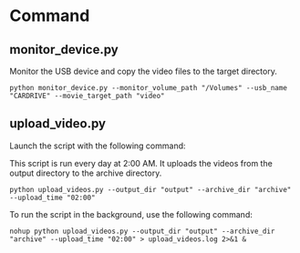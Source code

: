 # Command

## monitor_device.py

Monitor the USB device and copy the video files to the target directory.

```shell
python monitor_device.py --monitor_volume_path "/Volumes" --usb_name "CARDRIVE" --movie_target_path "video"
```

## upload_video.py

Launch the script with the following command:

This script is run every day at 2:00 AM. It uploads the videos from the output directory to the archive directory.

```shell
python upload_videos.py --output_dir "output" --archive_dir "archive" --upload_time "02:00"
```

To run the script in the background, use the following command:

```shell
nohup python upload_videos.py --output_dir "output" --archive_dir "archive" --upload_time "02:00" > upload_videos.log 2>&1 &

```